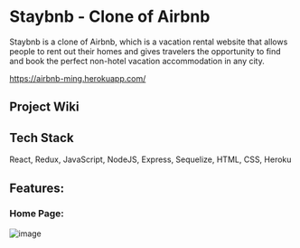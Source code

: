 # Staybnb - Clone of Airbnb 

Staybnb is a clone of Airbnb, which is a vacation rental website that allows people to rent out their homes and gives travelers the opportunity to find and book the perfect non-hotel vacation accommodation in any city. 

https://airbnb-ming.herokuapp.com/


## Project Wiki



## Tech Stack
React, Redux, JavaScript, NodeJS, Express, Sequelize, HTML, CSS, Heroku 

## Features:

### Home Page: 
![image](frontend/public/css/Home-Page.PNG)
